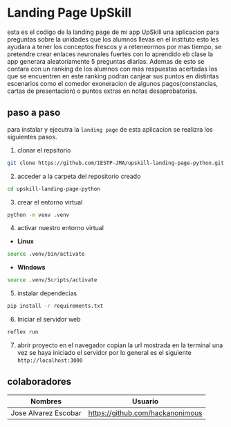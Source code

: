 # Landing Page UpSkill
esta es el codigo de la landing page de mi app UpSkill una aplicacion para preguntas sobre la unidades que los alumnos llevas en el instituto esto les ayudara a tener los conceptos frescos y a reteneormos por mas tiempo, se pretendre crear enlaces neuronales fuertes con lo aprendido eb clase la app generara aleatoriamente 5 preguntas diarias.
Ademas de esto se contara con un ranking de los alumnos con mas respuestas acertadas los que se encuentren en este ranking podran canjear sus puntos en distintas escenarios como el comedor exoneracion de algunos pagos(constancias, cartas de presentacion) o puntos extras en notas desaprobatorias.
## paso a paso
para instalar y ejecutra la `landing page` de esta aplicacion se realizra los siguientes pasos.
1. clonar el repsitorio
```bash
git clone https://github.com/IESTP-JMA/upskill-landing-page-python.git
``` 
2. acceder a la carpeta del repositorio creado
```bash
cd upskill-landing-page-python
```
3. crear el entorno virtual
```bash
python -m venv .venv
```
4. activar nuestro entorno virtual
- **Linux**
```bash
source .venv/bin/activate
```
- **Windows**
```bash
source .venv/Scripts/activate
```
5. instalar dependecias
```bash
pip install -r requirements.txt
```
6. Iniciar el servidor web
```bash
reflex run
```
7. abrir proyecto en el navegador
copian la url mostrada en la terminal una vez se haya iniciado el servidor por lo general es el siguiente
`http://localhost:3000`
## colaboradores
|Nombres|Usuario|
|--------|-------|
|Jose Alvarez Escobar|https://github.com/hackanonimous|